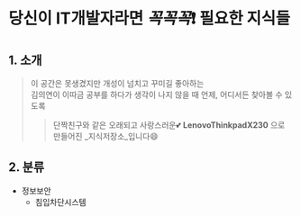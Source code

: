 # 당신이 IT개발자라면 _꼭꼭꼭_:exclamation: 필요한 지식들
## 1. 소개
> 이 공간은 못생겼지만 개성이 넘치고 꾸미길 좋아하는 <br/>
김의연이 이따금 공부를 하다가 생각이 나지 않을 때 언제, 어디서든 찾아볼 수 있도록<br/> 
>> 단짝친구와 같은 오래되고 사랑스러운:two_hearts: __LenovoThinkpadX230__ 으로 만들어진 _지식저장소_입니다:smile:

## 2. 분류

+ 정보보안
  + 침입차단시스템
